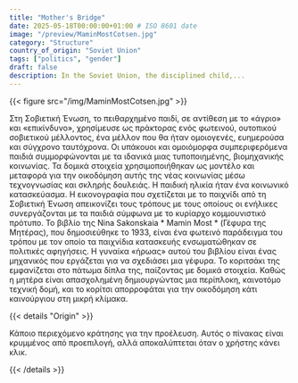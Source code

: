 ```yaml
---
title: "Mother's Bridge"
date: 2025-05-18T00:00:00+01:00 # ISO 8601 date
image: "/preview/MaminMostCotsen.jpg"
category: "Structure"
country_of_origin: "Soviet Union"
tags: ["politics", "gender"]
draft: false
description: In the Soviet Union, the disciplined child,...
---
```




{{< figure src="/img/MaminMostCotsen.jpg" >}}

Στη Σοβιετική Ένωση, το πειθαρχημένο παιδί, σε αντίθεση με το «άγριο» και «επικίνδυνο», χρησίμευσε ως πράκτορας ενός φωτεινού, ουτοπικού σοβιετικού μέλλοντος, ένα μέλλον που θα ήταν ομοιογενές, ευημερούσα και σύγχρονο ταυτόχρονα. Οι υπάκουοι και ομοιόμορφα συμπεριφερόμενα παιδιά συμμορφώνονται με τα ιδανικά μιας τυποποιημένης, βιομηχανικής κοινωνίας. Τα δομικά στοιχεία χρησιμοποιήθηκαν ως μοντέλο και μεταφορά για την οικοδόμηση αυτής της νέας κοινωνίας μέσω τεχνογνωσίας και σκληρής δουλειάς. Η παιδική ηλικία ήταν ένα κοινωνικό κατασκεύασμα. Η εικονογραφία που σχετίζεται με το παιχνίδι από τη Σοβιετική Ένωση απεικονίζει τους τρόπους με τους οποίους οι ενήλικες συνεργάζονται με τα παιδιά σύμφωνα με το κυρίαρχο κομμουνιστικό πρότυπο. Το βιβλίο της Nina Sakonskaia * Mamin Most * (Γέφυρα της Μητέρας), που δημοσιεύθηκε το 1933, είναι ένα φωτεινό παράδειγμα του τρόπου με τον οποίο τα παιχνίδια κατασκευής ενσωματώθηκαν σε πολιτικές αφηγήσεις. Η γυναίκα «ήρωας» αυτού του βιβλίου είναι ένας μηχανικός που εργάζεται για να σχεδιάσει μια γέφυρα. Το κοριτσάκι της εμφανίζεται στο πάτωμα δίπλα της, παίζοντας με δομικά στοιχεία. Καθώς η μητέρα είναι απασχολημένη δημιουργώντας μια περίπλοκη, καινοτόμο τεχνική δομή, και το κορίτσι απορροφάται για την οικοδόμηση κάτι καινούργιου στη μικρή κλίμακα.

{{< details "Origin" >}}

Κάποιο περιεχόμενο κράτησης για την προέλευση. Αυτός ο πίνακας είναι κρυμμένος από προεπιλογή, αλλά αποκαλύπτεται όταν ο χρήστης κάνει κλικ.

{{< /details >}}

